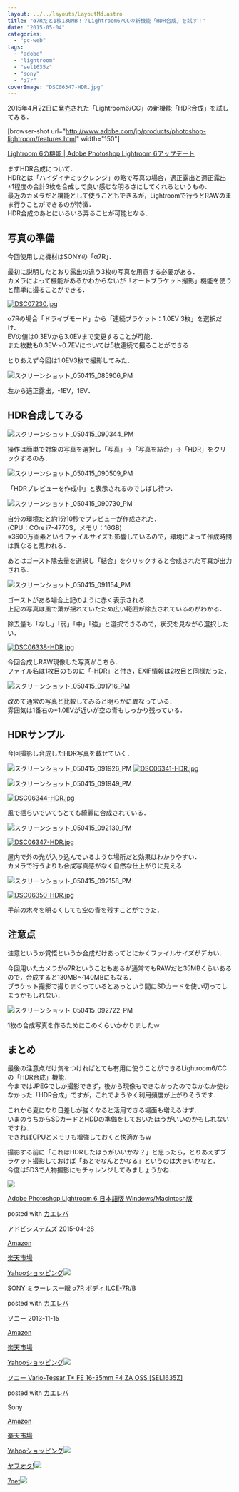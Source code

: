 ```yaml
---
layout: ../../layouts/LayoutMd.astro
title: "α7Rだと1枚130MB！？Lightroom6/CCの新機能「HDR合成」を試す！"
date: "2015-05-04"
categories: 
  - "pc-web"
tags: 
  - "adobe"
  - "lightroom"
  - "sel1635z"
  - "sony"
  - "α7r"
coverImage: "DSC06347-HDR.jpg"
---
```


2015年4月22日に発売された「Lightroom6/CC」の新機能「HDR合成」を試してみる．

\[browser-shot url="http://www.adobe.com/jp/products/photoshop-lightroom/features.html" width="150"\]

[Lightroom 6の機能 | Adobe Photoshop Lightroom 6アップデート](http://www.adobe.com/jp/products/photoshop-lightroom/features.html)

まずHDR合成について．  
HDRとは「ハイダイナミックレンジ」の略で写真の場合，適正露出と適正露出±1程度の合計3枚を合成して良い感じな明るさにしてくれるというもの．  
最近のカメラだと機能として使うこともできるが，Lightroomで行うとRAWのまま行うことができるのが特徴．  
HDR合成のあとにいろいろ弄ることが可能となる．

## 写真の準備

今回使用した機材はSONYの「α7R」．

最初に説明したとおり露出の違う3枚の写真を用意する必要がある．  
カメラによって機能があるかわからないが「オートブラケット撮影」機能を使うと簡単に撮ることができる．

[![DSC07230.jpg](/wp/images/17366505145_d4407fcb86_b.jpg)](https://www.flickr.com/photos/67522130@N08/17366505145/ "DSC07230.jpg")

α7Rの場合「ドライブモード」から「連続ブラケット：1.0EV 3枚」を選択だけ．  
EVの値は0.3EVから3.0EVまで変更することが可能．  
また枚数も0.3EV～0.7EVについては5枚連続で撮ることができる．

とりあえず今回は1.0EV3枚で撮影してみた．

![スクリーンショット_050415_085906_PM](/wp/images/050415_085906_PM.jpg "スクリーンショット_050415_085906_PM")

左から適正露出，-1EV，1EV．

## HDR合成してみる

![スクリーンショット_050415_090344_PM](/wp/images/050415_090344_PM.jpg "スクリーンショット_050415_090344_PM")

操作は簡単で対象の写真を選択し「写真」→「写真を結合」→「HDR」をクリックするのみ．

![スクリーンショット_050415_090509_PM](/wp/images/050415_090509_PM.jpg "スクリーンショット_050415_090509_PM")

「HDRプレビューを作成中」と表示されるのでしばし待つ．

![スクリーンショット_050415_090730_PM](/wp/images/050415_090730_PM.jpg "スクリーンショット_050415_090730_PM")

自分の環境だと約1分10秒でプレビューが作成された．  
(CPU：COre i7-4770S，メモリ：16GB)  
※3600万画素というファイルサイズも影響しているので，環境によって作成時間は異なると思われる．

あとはゴースト除去量を選択し「結合」をクリックすると合成された写真が出力される．

![スクリーンショット_050415_091154_PM](/wp/images/050415_091154_PM.jpg "スクリーンショット_050415_091154_PM")

ゴーストがある場合上記のように赤く表示される．  
上記の写真は風で葉が揺れていたため広い範囲が除去されているのがわかる．

除去量も「なし」「弱」「中」「強」と選択できるので，状況を見ながら選択したい．

[![DSC06338-HDR.jpg](/wp/images/17366449095_5865a37b63_b.jpg)](https://www.flickr.com/photos/67522130@N08/17366449095/ "DSC06338-HDR.jpg")

今回合成しRAW現像した写真がこちら．  
ファイル名は1枚目のものに「-HDR」と付き，EXIF情報は2枚目と同様だった．

![スクリーンショット_050415_091716_PM](/wp/images/050415_091716_PM.jpg "スクリーンショット_050415_091716_PM")

改めて通常の写真と比較してみると明らかに異なっている．  
雰囲気は1番右の+1.0EVが近いが空の青もしっかり残っている．

## HDRサンプル

今回撮影し合成したHDR写真を載せていく．

![スクリーンショット_050415_091926_PM](/wp/images/050415_091926_PM.jpg "スクリーンショット_050415_091926_PM") [![DSC06341-HDR.jpg](/wp/images/16743953354_9149120f85_b.jpg)](https://www.flickr.com/photos/67522130@N08/16743953354/ "DSC06341-HDR.jpg")

![スクリーンショット_050415_091949_PM](/wp/images/050415_091949_PM.jpg "スクリーンショット_050415_091949_PM")

[![DSC06344-HDR.jpg](/wp/images/16746203763_79268e90b0_b.jpg)](https://www.flickr.com/photos/67522130@N08/16746203763/ "DSC06344-HDR.jpg")

風で揺らいでいてもとても綺麗に合成されている．

![スクリーンショット_050415_092130_PM](/wp/images/050415_092130_PM.jpg "スクリーンショット_050415_092130_PM")

[![DSC06347-HDR.jpg](/wp/images/16746216393_c52ac74cd6_b.jpg)](https://www.flickr.com/photos/67522130@N08/16746216393/ "DSC06347-HDR.jpg")

屋内で外の光が入り込んでいるような場所だと効果はわかりやすい．  
カメラで行うよりも合成写真感がなく自然な仕上がりに見える

![スクリーンショット_050415_092158_PM](/wp/images/050415_092158_PM.jpg "スクリーンショット_050415_092158_PM")

[![DSC06350-HDR.jpg](/wp/images/17340544686_51bf711686_b.jpg)](https://www.flickr.com/photos/67522130@N08/17340544686/ "DSC06350-HDR.jpg")

手前の木々を明るくしても空の青を残すことができた．

## 注意点

注意というか覚悟というか合成だけあってとにかくファイルサイズがデカい．

今回用いたカメラがα7Rということもあるが通常でもRAWだと35MBくらいあるので，合成すると130MB～140MBにもなる．  
ブラケット撮影で撮りまくっているとあっという間にSDカードを使い切ってしまうかもしれない．

![スクリーンショット_050415_092722_PM](/wp/images/050415_092722_PM.jpg "スクリーンショット_050415_092722_PM")

1枚の合成写真を作るためにこのくらいかかりましたｗ

## まとめ

最後の注意点だけ気をつければとても有用に使うことができるLightroom6/CCの「HDR合成」機能．  
今まではJPEGでしか撮影できず，後から現像もできなかったのでなかなか使わなかった「HDR合成」ですが，これでようやく利用頻度が上がりそうです．

これから夏になり日差しが強くなると活用できる場面も増えるはず．  
いまのうちからSDカードとHDDの準備をしておいたほうがいいのかもしれないですね．  
できればCPUとメモリも増強しておくと快適かもｗ

撮影する前に「これはHDRしたほうがいいかな？」と思ったら，とりあえずブラケット撮影しておけば「あとでなんとかなる」というのは大きいかなと．  
今度は5D3で人物撮影にもチャレンジしてみましょうかね．

[![](/wp/images/513ZAPlqdpL._SL160_.jpg)](https://www.amazon.co.jp/exec/obidos/ASIN/B00SSULPNA/mizuka123-22/ref=nosim/)

[Adobe Photoshop Lightroom 6 日本語版 Windows/Macintosh版](https://www.amazon.co.jp/exec/obidos/ASIN/B00SSULPNA/mizuka123-22/ref=nosim/)

posted with [カエレバ](http://kaereba.com)

アドビシステムズ 2015-04-28

[Amazon](http://www.amazon.co.jp/gp/search?keywords=Adobe%20Photoshop%20Lightroom%206%20%93%FA%96%7B%8C%EA%94%C5%20Windows%2FMacintosh%94%C5&__mk_ja_JP=%83J%83%5E%83J%83i&tag=mizuka123-22)

[楽天市場](http://hb.afl.rakuten.co.jp/hgc/032b53ee.4b34c5ee.0f4a541e.f440145e/?pc=http%3A%2F%2Fsearch.rakuten.co.jp%2Fsearch%2Fmall%2FAdobe%2520Photoshop%2520Lightroom%25206%2520%25E6%2597%25A5%25E6%259C%25AC%25E8%25AA%259E%25E7%2589%2588%2520Windows%252FMacintosh%25E7%2589%2588%2F-%2Ff.1-p.1-s.1-sf.0-st.A-v.2%3Fx%3D0%26scid%3Daf_ich_link_urltxt%26m%3Dhttp%3A%2F%2Fm.rakuten.co.jp%2F)

[Yahooショッピング![](/wp/images/41SSfTbp1CL._SL160_.jpg)](//ck.jp.ap.valuecommerce.com/servlet/referral?sid=3066752&pid=881990642&vc_url=http%3A%2F%2Fsearch.shopping.yahoo.co.jp%2Fsearch%3Fp%3DAdobe%2520Photoshop%2520Lightroom%25206%2520%25E6%2597%25A5%25E6%259C%25AC%25E8%25AA%259E%25E7%2589%2588%2520Windows%252FMacintosh%25E7%2589%2588)

[SONY ミラーレス一眼 α7R ボディ ILCE-7R/B](https://www.amazon.co.jp/exec/obidos/ASIN/B00FXKLN58/mizuka123-22/ref=nosim/)

posted with [カエレバ](http://kaereba.com)

ソニー 2013-11-15

[Amazon](http://www.amazon.co.jp/gp/search?keywords=SONY%20%83~%83%89%81%5B%83%8C%83X%88%EA%8A%E1%20%83%BF7R%20%83%7B%83f%83B%20ILCE-7R%2FB&__mk_ja_JP=%83J%83%5E%83J%83i&tag=mizuka123-22)

[楽天市場](http://hb.afl.rakuten.co.jp/hgc/032b53ee.4b34c5ee.0f4a541e.f440145e/?pc=http%3A%2F%2Fsearch.rakuten.co.jp%2Fsearch%2Fmall%2FSONY%2520%25E3%2583%259F%25E3%2583%25A9%25E3%2583%25BC%25E3%2583%25AC%25E3%2582%25B9%25E4%25B8%2580%25E7%259C%25BC%2520%25CE%25B17R%2520%25E3%2583%259C%25E3%2583%2587%25E3%2582%25A3%2520ILCE-7R%252FB%2F-%2Ff.1-p.1-s.1-sf.0-st.A-v.2%3Fx%3D0%26scid%3Daf_ich_link_urltxt%26m%3Dhttp%3A%2F%2Fm.rakuten.co.jp%2F)

[Yahooショッピング![](/wp/images/41n4Q9z2xwL._SL160_.jpg)](//ck.jp.ap.valuecommerce.com/servlet/referral?sid=3066752&pid=881990642&vc_url=http%3A%2F%2Fsearch.shopping.yahoo.co.jp%2Fsearch%3Fp%3DSONY%2520%25E3%2583%259F%25E3%2583%25A9%25E3%2583%25BC%25E3%2583%25AC%25E3%2582%25B9%25E4%25B8%2580%25E7%259C%25BC%2520%25CE%25B17R%2520%25E3%2583%259C%25E3%2583%2587%25E3%2582%25A3%2520ILCE-7R%252FB)

[ソニー Vario-Tessar T\* FE 16-35mm F4 ZA OSS \[SEL1635Z\]](https://www.amazon.co.jp/exec/obidos/ASIN/B00NGTN25C/mizuka123-22/ref=nosim/)

posted with [カエレバ](http://kaereba.com)

Sony

[Amazon](http://www.amazon.co.jp/gp/search?keywords=%83%5C%83j%81%5B%20Vario-Tessar%20T%2A%20FE%2016-35mm%20F4%20ZA%20OSS%20%5BSEL1635Z%5D&__mk_ja_JP=%83J%83%5E%83J%83i&tag=mizuka123-22)

[楽天市場](http://hb.afl.rakuten.co.jp/hgc/032b53ee.4b34c5ee.0f4a541e.f440145e/?pc=http%3A%2F%2Fsearch.rakuten.co.jp%2Fsearch%2Fmall%2F%25E3%2582%25BD%25E3%2583%258B%25E3%2583%25BC%2520Vario-Tessar%2520T%252A%2520FE%252016-35mm%2520F4%2520ZA%2520OSS%2520%255BSEL1635Z%255D%2F-%2Ff.1-p.1-s.1-sf.0-st.A-v.2%3Fx%3D0%26scid%3Daf_ich_link_urltxt%26m%3Dhttp%3A%2F%2Fm.rakuten.co.jp%2F)

[Yahooショッピング![](//ad.jp.ap.valuecommerce.com/servlet/gifbanner?sid=3066752&pid=881990642)](//ck.jp.ap.valuecommerce.com/servlet/referral?sid=3066752&pid=881990642&vc_url=http%3A%2F%2Fsearch.shopping.yahoo.co.jp%2Fsearch%3Fp%3D%25E3%2582%25BD%25E3%2583%258B%25E3%2583%25BC%2520Vario-Tessar%2520T%252A%2520FE%252016-35mm%2520F4%2520ZA%2520OSS%2520%255BSEL1635Z%255D)

[ヤフオク!![](//ad.jp.ap.valuecommerce.com/servlet/gifbanner?sid=3066752&pid=881990645)](//ck.jp.ap.valuecommerce.com/servlet/referral?sid=3066752&pid=881990645&vc_url=http%3A%2F%2Fauctions.search.yahoo.co.jp%2Fsearch%3Fvo%3D%26ve%3D%26auccat%3D0%26aucminprice%3D%26aucmaxprice%3D%26aucmin_bidorbuy_price%3D%26aucmax_bidorbuy_price%3D%26loc_cd%3D0%26abatch%3D0%26istatus%3D0%26filtered%3D1%26ei%3DUTF-8%26tab_ex%3Dcommerce%26va%3D%25E3%2582%25BD%25E3%2583%258B%25E3%2583%25BC%2520Vario-Tessar%2520T%252A%2520FE%252016-35mm%2520F4%2520ZA%2520OSS%2520%255BSEL1635Z%255D)

[7net](//ck.jp.ap.valuecommerce.com/servlet/referral?sid=3066752&pid=881990643&vc_url=http%3A%2F%2Fwww.7netshopping.jp%2Fall%2Fsearch_result%2F-%2Fbprice%2Foff%2Fsort%2F0%2Fkword_in%2F%25E3%2582%25BD%25E3%2583%258B%25E3%2583%25BC%2520Vario-Tessar%2520T%252A%2520FE%252016-35mm%2520F4%2520ZA%2520OSS%2520%255BSEL1635Z%255D%2FallGoods%2Fon%2Fsubmit.x%2F30%2Fdisp_result%2F1%2Fsubmit.y%2F9%2Fprvlg%2Foff%2Fnobuy%2Fon%2FsetProduct%2Foff%2Foop%2Fon%2Fctgy%2Fall%2FfromKeywordSearch%2Ftrue)![](http://atq.ad.valuecommerce.com/servlet/atq/gifbanner?sid=3066752&pid=881990643)
